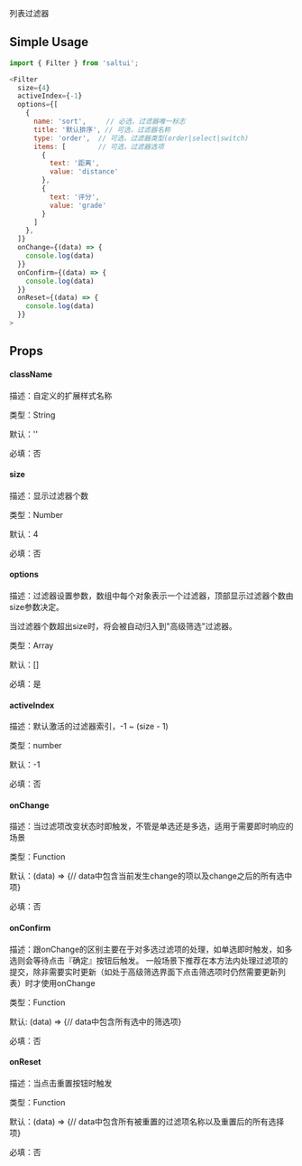 

列表过滤器

## Simple Usage

```js
import { Filter } from 'saltui';

<Filter
  size={4}
  activeIndex={-1}
  options={[
    {
      name: 'sort',     // 必选，过滤器唯一标志
      title: '默认排序', // 可选，过滤器名称
      type: 'order',  // 可选，过滤器类型(order|select|switch)
      items: [        // 可选，过滤器选项
        {
          text: '距离',
          value: 'distance'
        },
        {
          text: '评分',
          value: 'grade'
        }
      ]
    },
  ]}
  onChange={(data) => {
    console.log(data)
  }}
  onConfirm={(data) => {
    console.log(data)
  }}
  onReset={(data) => {
    console.log(data)
  }}
>
```

## Props

#### className

描述：自定义的扩展样式名称

类型：String

默认：''

必填：否


#### size

描述：显示过滤器个数

类型：Number

默认：4

必填：否

#### options

描述：过滤器设置参数，数组中每个对象表示一个过滤器，顶部显示过滤器个数由size参数决定。

当过滤器个数超出size时，将会被自动归入到"高级筛选"过滤器。

类型：Array

默认：[]

必填：是


#### activeIndex

描述：默认激活的过滤器索引，-1 ~ (size - 1)

类型：number

默认：-1

必填：否


#### onChange

描述：当过滤项改变状态时即触发，不管是单选还是多选，适用于需要即时响应的场景

类型：Function

默认：(data) => {// data中包含当前发生change的项以及change之后的所有选中项}

必填：否

#### onConfirm

描述：跟onChange的区别主要在于对多选过滤项的处理，如单选即时触发，如多选则会等待点击『确定』按钮后触发。
一般场景下推荐在本方法内处理过滤项的提交，除非需要实时更新（如处于高级筛选界面下点击筛选项时仍然需要更新列表）时才使用onChange

类型：Function

默认: (data) => {// data中包含所有选中的筛选项}

必填：否

#### onReset

描述：当点击重置按钮时触发

类型：Function

默认：(data) => {// data中包含所有被重置的过滤项名称以及重置后的所有选择项}

必填：否
